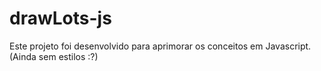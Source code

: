 # drawLots-js
Este projeto foi desenvolvido para aprimorar os conceitos em Javascript. (Ainda sem estilos :?)
